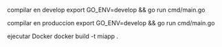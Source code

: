 compilar en develop
export GO_ENV=develop && go run cmd/main.go

compilar en produccion 
export GO_ENV=develop && go run cmd/main.go

ejecutar Docker
docker build -t miapp .